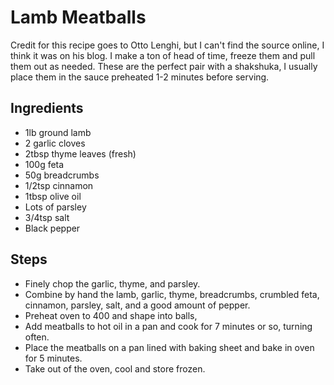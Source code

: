 # Lamb Meatballs

Credit for this recipe goes to Otto Lenghi, but I can't find the source online, I think it was on his blog.
I make a ton of head of time, freeze them and pull them out as needed.
These are the perfect pair with a shakshuka, I usually place them in the sauce preheated 1-2 minutes
before serving.

## Ingredients

* 1lb ground lamb
* 2 garlic cloves
* 2tbsp thyme leaves (fresh)
* 100g feta 
* 50g breadcrumbs
* 1/2tsp cinnamon
* 1tbsp olive oil
* Lots of parsley
* 3/4tsp salt
* Black pepper

## Steps

* Finely chop the garlic, thyme, and parsley. 
* Combine by hand the lamb, garlic, thyme, breadcrumbs, crumbled feta, 
cinnamon, parsley, salt, and a good amount of pepper.
* Preheat oven to 400 and shape into balls, 
* Add meatballs to hot oil in a pan and cook for 7 minutes or so, turning often.
* Place the meatballs on a pan lined with baking sheet and bake in oven for 5 minutes.
* Take out of the oven, cool and store frozen.